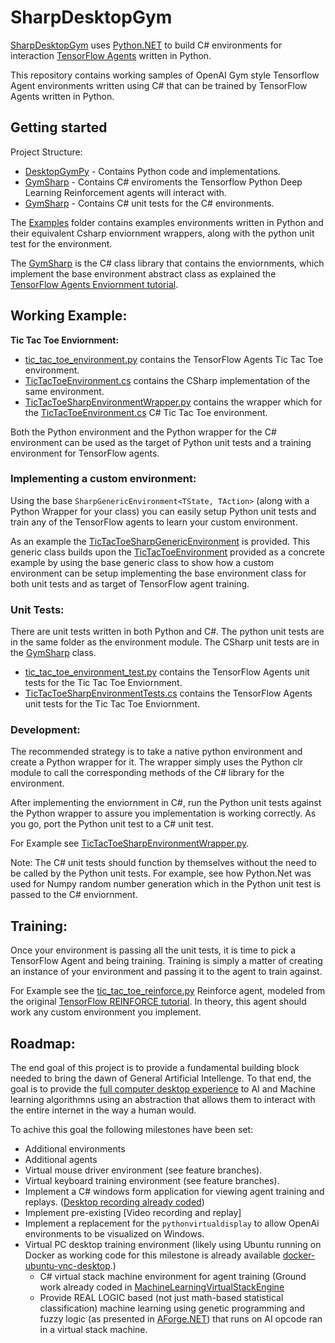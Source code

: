 # SharpDesktopGym

[SharpDesktopGym](https://github.com/alexhiggins732/SharpDesktopGym) uses [Python.NET](https://pythonnet.github.io/) to build C# environments for interaction [TensorFlow Agents](https://www.tensorflow.org/agents) written in Python.

This repository contains working samples of OpenAI Gym style Tensorflow Agent environments written using C# that can be trained by TensorFlow Agents written in Python.

## Getting started

Project Structure:
- [DesktopGymPy](src/DesktopGymPy/ "DesktopGymPy") - Contains Python code and implementations.
- [GymSharp](src/GymSharp/ "GymSharp") - Contains C# enviroments the Tensorflow Python Deep Learning Reinforcement agents will interact with.
- [GymSharp](src/GymSharpTests "GymSharpTests") - Contains C# unit tests for the C# environments.


The [Examples](src/DesktopGymPy/tf_agents/environments/example "Examples") folder contains examples environments written in Python and their equivalent Csharp enviornment wrappers, along with the python unit test for the environment.

The [GymSharp](src/GymSharp "GymSharp") is the C# class library that contains the enviornments, which implement the base environment abstract class as explained the [TensorFlow Agents Enviornment tutorial](https://www.tensorflow.org/agents/tutorials/2_environments_tutorial "TensorFlow Agents Enviornment tutorial ").

## Working Example: 
**Tic Tac Toe Enviornment:**
- [tic_tac_toe_environment.py](src/DesktopGymPy/tf_agents/environments/example/tic_tac_toe_environment.py "tic_tac_toe_environment.py") contains the TensorFlow Agents Tic Tac Toe environment.
- [TicTacToeEnvironment.cs](src/GymSharp/TicTacToeSharEnvironment.cs "TicTacToeSharpEnvironment.cs") contains the CSharp implementation of the same environment.
- [TicTacToeSharpEnvironmentWrapper.py](src/DesktopGymPy/tf_agents/environments/example/tic_tac_toe_environment_test.py "TicTacToeSharpEnvironmentWrapper.py") contains the wrapper which for the [TicTacToeEnvironment.cs](src/GymSharp/TicTacToeSharEnvironment.cs "TicTacToeSharpEnvironment.cs") C# Tic Tac Toe environment.

Both the Python environment and the Python wrapper for the C# environment can be used as the target of Python unit tests and a training environment for TensorFlow agents.

### Implementing a custom environment: 

Using the base `SharpGenericEnvironment<TState, TAction>` (along with a Python Wrapper for your class) you can easily setup Python unit tests and train any of the TensorFlow agents to learn your custom environment.

As an example the [TicTacToeSharpGenericEnvironment](src/GymSharp/TicTacToeSharpGenericEnvironment.cs "TicTacToeSharpGenericEnvironment.cs") is provided. This generic class builds upon the [TicTacToeEnvironment](src/GymSharp/TicTacToeSharEnvironment.cs "TicTacToeSharpEnvironment.cs") provided as a concrete example by using the base generic class to show how a custom environment can be setup implementing the base environment class for both unit tests and as target of TensorFlow agent training.

### Unit Tests: 
There are unit tests written in both Python and C#. The python unit tests are in the same folder as the environment module. The CSharp unit tests are in the [GymSharp](src/GymSharpTests "GymSharpTests") class.
- [tic_tac_toe_environment_test.py](src/DesktopGymPy/tf_agents/environments/example/tic_tac_toe_environment_test.py "tic_tac_toe_environment_test.py") contains the TensorFlow Agents unit tests for the Tic Tac Toe Enviornment.
- [TicTacToeSharpEnvironmentTests.cs](src/GymSharpTests/TicTacToeSharpEnvironmentTests.cs") contains the TensorFlow Agents unit tests for the Tic Tac Toe Enviornment.

### Development:
The recommended strategy is to take a native python environment and create a Python wrapper for it. The wrapper simply uses the Python clr module to call the corresponding methods of the C# library for the environment.

After implementing the enviornment in C#, run the Python unit tests against the Python wrapper to assure you implementation is working correctly. As you go, port the Python unit test to a C# unit test.

For Example see [TicTacToeSharpEnvironmentWrapper.py](src/DesktopGymPy/tf_agents/environments/example/tic_tac_toe_environment_test.py "TicTacToeSharpEnvironmentWrapper.py").

Note: The C# unit tests should function by themselves without the need to be called by the Python unit tests. For example, see how Python.Net was used for Numpy random number generation which in the Python unit test is passed to the C# enviornment.

## Training:
Once your environment is passing all the unit tests, it is time to pick a TensorFlow Agent and being training. Training is simply a matter of creating an instance of your environment and passing it to the agent to train against.

For Example see the [tic_tac_toe_reinforce.py](src/DesktopGymPy/tf_agents/environments/example/tic_tac_toe_reinforce.py "tic_tac_toe_reinforce.py") Reinforce agent, modeled from the original [TensorFlow REINFORCE tutorial](https://www.tensorflow.org/agents/tutorials/6_reinforce_tutorial "TensorFlow REINFORCE tutorial"). In theory, this agent should work any custom environment you implement.

## Roadmap:

The end goal of this project is to provide a fundamental building block needed to bring the dawn of General Artificial Intellenge. To that end, the goal is to provide the [full computer desktop experience](https://github.com/alexhiggins732/CsharpMouseKeyboardDesktopLibrary) to AI and Machine learning algorithmns using an abstraction that allows them to interact with the entire internet in the way a human would.

To achive this goal the following milestones have been set:

- Additional environments
- Additional agents
- Virtual mouse driver environment (see feature branches).
- Virtual keyboard training environment (see feature branches).
- Implement a C# windows form application for viewing agent training and replays. ([Desktop recording already coded](https://github.com/alexhiggins732/CsharpMouseKeyboardDesktopLibrary))
- Implement pre-existing [Video recording and replay]
- Implement a replacement for the `pythonvirtualdisplay` to allow OpenAi environments to be visualized on Windows.
- Virtual PC desktop training environment (likely using Ubuntu running on Docker as working code for this milestone is already available [docker-ubuntu-vnc-desktop](https://github.com/alexhiggins732/docker-ubuntu-vnc-desktop).)
  - C# virtual stack machine environment for agent training (Ground work already coded in [MachineLearningVirtualStackEngine](https://github.com/alexhiggins732/MachineLearningVirtualStackEngine)
  - Provide REAL LOGIC based (not just math-based statistical classification) machine learning using genetic programming and fuzzy logic (as presented in [AForge.NET](https://github.com/alexhiggins732/AForge.NET)) that runs on AI opcode ran in a virtual stack machine.





